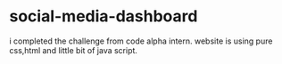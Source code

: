 # social-media-dashboard
i completed the challenge from code alpha intern. 
website is  using pure css,html and little bit of java script.
